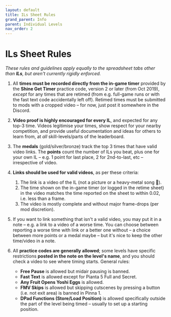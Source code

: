 ```yaml
---
layout: default
title: ILs Sheet Rules
grand_parent: Info
parent: Individual Levels
nav_order: 2
---
```


# ILs Sheet Rules
*These rules and guidelines apply equally to the spreadsheet tabs other than **ILs**, but aren't currently rigidly enforced.*

1. All **times must be recorded directly from the in-game timer** provided by the **Shine Get Timer** practice code, version 2 or later (from Oct 2019), *except* for any times that are retimed (from e.g. full-game runs or with the fast text code accidentally left off). Retimed times must be submitted to mods with a cropped video – for now, just post it somewhere in the Discord.

2. **Video proof is highly encouraged for every IL**, and expected for any top-3 time. Videos legitimise your times, show respect for your nearby competition, and provide useful documentation and ideas for others to learn from, at *all* skill-levels/parts of the leaderboard.

3. The **medals** (gold/silver/bronze) track the top 3 times that have valid video links. The **points** count the number of ILs you beat, plus one for your own IL – e.g. 1 point for last place, 2 for 2nd-to-last, etc – irrespective of video.

4. **Links should be used for valid videos**, as per these criteria:
    1. The link is a video of the IL (not a picture or a heavy-metal song 🤔).
    2. The time shown on the in-game timer (or logged in the retime sheet) in the video matches the time reported on the sheet to within 0.02, i.e. less than a frame.
    3. The video is mostly complete and without major frame-drops (per mod discretion).

5. If you want to link something that isn't a valid video, you may put it in a note – e.g. a link to a video of a worse time. You can choose between reporting a worse time with link or a better one without – a choice between more points or a medal maybe – but it's nice to keep the other time/video in a note.

6. All **practice codes are generally allowed**; some levels have specific restrictions **posted in the note on the level's name**, and you should check a video to see where timing starts. General rules:
    - **Free Pause** is allowed but midair pausing is banned.
    - **Fast Text** is allowed except for Pianta 5 Full and Secret.
    - **Any Fruit Opens Yoshi Eggs** is allowed.
    - **FMV Skips** is allowed but skipping cutscenes by pressing a button (i.e. not exit area) is banned in Pinna 1.
    - **DPad Functions (Store/Load Position)** is allowed specifically outside the part of the level being timed – usually to set up a starting position.